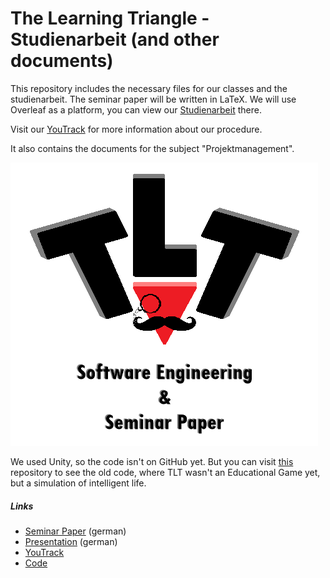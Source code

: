 # The Learning Triangle - Studienarbeit (and other documents)

This repository includes the necessary files for our classes and the studienarbeit. The seminar paper will be written in LaTeX. We will use Overleaf as a platform, you can view our [Studienarbeit](https://www.overleaf.com/read/mjzjqdfzgjfv) there. <br>

Visit our [YouTrack](https://thelearningtriangle.myjetbrains.com/youtrack/dashboard) for more information about our procedure.

It also contains the documents for the subject "Projektmanagement".

![logo](https://github.com/KingMus/thelearningtriangle-studienarbeit/blob/master/fuer_SoftwareEngineering/Images/Logos/TLT_Logo_SE_SP.png)

We used Unity, so the code isn't on GitHub yet. But you can visit [this](https://github.com/KingMus/thelearningtriangle) repository to see the old code, where TLT wasn't an Educational Game yet, but a simulation of intelligent life.

##### Links

* [Seminar Paper](https://github.com/KingMus/thelearningtriangle-studienarbeit/blob/master/fuer_Studienarbeit/TLT_SeminarPaper.pdf) (german)
* [Presentation](https://github.com/KingMus/thelearningtriangle-studienarbeit/blob/master/fuer_Studienarbeit/TLT_Presentation.pdf) (german)
* [YouTrack](https://thelearningtriangle.myjetbrains.com/youtrack/dashboard)
* [Code](https://github.com/KingMus/thelearningtriangle)
